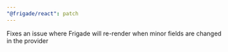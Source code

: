 ```yaml
---
"@frigade/react": patch
---
```


Fixes an issue where Frigade will re-render when minor fields are changed in the provider
